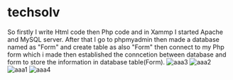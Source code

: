 # techsolv
So firstly I write Html code then Php code and in Xammp I started  Apache and MySQL server. After that I go to phpmyadmin then made a database named as "Form" and create table as also "Form" then connect to my Php form which i made then established the conncetion between database and form to store the information in database table(Form).
![aaa3](https://github.com/anshuk7/techsolv/assets/82932368/603fcf2c-5076-4b13-b63d-87be29c6aaf9)
![aaa2](https://github.com/anshuk7/techsolv/assets/82932368/fe743dd1-d96c-4674-81e6-6a952c2158ec)
![aaa1](https://github.com/anshuk7/techsolv/assets/82932368/dc17e0d5-0eef-4fe7-b2ee-b850c2fb444d)
![aaa4](https://github.com/anshuk7/techsolv/assets/82932368/6ece11b0-f8a9-4861-95dc-f817e7d11080)
